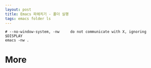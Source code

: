 ```yaml
---
layout: post
title: Emacs 파헤치기 - 폴더 실행
tags: emacs folder ls
---
```


```
# --no-window-system, -nw     do not communicate with X, ignoring $DISPLAY
emacs -nw .
```

# More
